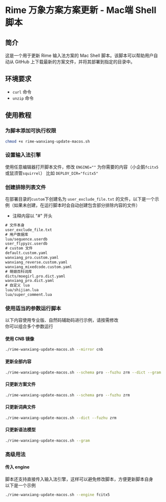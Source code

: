 # Rime 万象方案方案更新 - Mac端 Shell 脚本

## 简介

这是一个用于更新 Rime 输入法方案的 Mac Shell 脚本。该脚本可以帮助用户自动从 GitHub 上下载最新的方案文件，并将其部署到指定的目录中。

## 环境要求

- `curl` 命令
- `unzip` 命令

## 使用教程
### 为脚本添加可执行权限

```bash
chmod +x rime-wanxiang-update-macos.sh
```
### 设置输入法引擎

使用任意编辑器打开脚本文件，修改 `ENGINE=""` 为你需要的内容（小企鹅`fcitx5`或鼠须管`squirrel`）
比如 `DEPLOY_DIR="fcitx5"`


### 创建排除列表文件

在部署目录的`custom`下创建名为 `user_exclude_file.txt` 的文件，以下是一个示例（如果未创建，在运行脚本时会自动创建包含部分排除内容的文件）

- 注释内容以 "#" 开头

```txt
# 文件本身
user_exclude_file.txt
# 用户数据库
lua/sequence.userdb
user_flypyzc.userdb
# custom 文件
default.custom.yaml
wanxiang_pro.custom.yaml
wanxiang_reverse.custom.yaml
wanxiang_mixedcode.custom.yaml
# 萌娘百科词库
dicts/moegirl.pro.dict.yaml
wanxiang_pro.dict.yaml
# 自定义 lua
lua/shijian.lua
lua/super_comment.lua
```

### 使用适当的参数运行脚本

以下内容使用专业版、自然码辅助码进行示例，请按需修改  
你可以组合多个参数运行

#### 使用 CNB 镜像

```bash
./rime-wanxiang-update-macos.sh --mirror cnb
```

#### 更新全部内容

```bash
./rime-wanxiang-update-macos.sh --schema pro --fuzhu zrm --dict --gram
```

#### 只更新方案文件

```bash
./rime-wanxiang-update-macos.sh --schema pro --fuzhu zrm
```

#### 只更新词典文件

```bash
./rime-wanxiang-update-macos.sh --dict --fuzhu zrm
```

#### 只更新语法模型

```bash
./rime-wanxiang-update-macos.sh --gram
```

### 高级用法

#### 传入 engine

脚本还支持直接传入输入法引擎，这样可以避免修改脚本，方便更新脚本自身  
以下是一个示例


```bash
./rime-wanxiang-update-macos.sh --engine fcitx5
```
